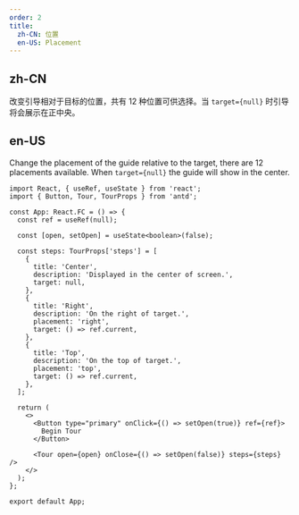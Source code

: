 ```yaml
---
order: 2
title:
  zh-CN: 位置
  en-US: Placement
---
```


## zh-CN

改变引导相对于目标的位置，共有 12 种位置可供选择。当 `target={null}` 时引导将会展示在正中央。

## en-US

Change the placement of the guide relative to the target, there are 12 placements available. When `target={null}` the guide will show in the center.

```tsx
import React, { useRef, useState } from 'react';
import { Button, Tour, TourProps } from 'antd';

const App: React.FC = () => {
  const ref = useRef(null);

  const [open, setOpen] = useState<boolean>(false);

  const steps: TourProps['steps'] = [
    {
      title: 'Center',
      description: 'Displayed in the center of screen.',
      target: null,
    },
    {
      title: 'Right',
      description: 'On the right of target.',
      placement: 'right',
      target: () => ref.current,
    },
    {
      title: 'Top',
      description: 'On the top of target.',
      placement: 'top',
      target: () => ref.current,
    },
  ];

  return (
    <>
      <Button type="primary" onClick={() => setOpen(true)} ref={ref}>
        Begin Tour
      </Button>

      <Tour open={open} onClose={() => setOpen(false)} steps={steps} />
    </>
  );
};

export default App;
```
